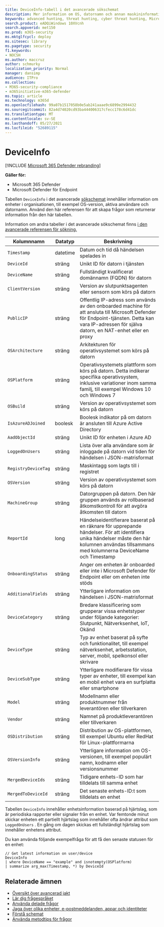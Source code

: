 ```yaml
---
title: DeviceInfo-tabell i det avancerade sökschemat
description: Mer information om OS, datornamn och annan maskininformation i tabellen DeviceInfo i det avancerade sökschemat
keywords: advanced hunting, threat hunting, cyber threat hunting, Microsoft 365 Defender, microsoft 365, m365, search, query, telemetry, schema reference, kusto, table, column, data type, description, machineinfo, DeviceInfo, device, machine, OS, platform, users
search.product: eADQiWindows 10XVcnh
search.appverid: met150
ms.prod: m365-security
ms.mktglfcycl: deploy
ms.sitesec: library
ms.pagetype: security
f1.keywords:
- NOCSH
ms.author: maccruz
author: schmurky
localization_priority: Normal
manager: dansimp
audience: ITPro
ms.collection:
- M365-security-compliance
- m365initiative-m365-defender
ms.topic: article
ms.technology: m365d
ms.openlocfilehash: 99a07b1517058b0e5ab241aaae9c6899e2994432
ms.sourcegitcommit: 82a4d74020cd93ba444006317cfecc178c6d41dc
ms.translationtype: MT
ms.contentlocale: sv-SE
ms.lasthandoff: 05/27/2021
ms.locfileid: "52689115"
---
```

# <a name="deviceinfo"></a>DeviceInfo

[!INCLUDE [Microsoft 365 Defender rebranding](../includes/microsoft-defender.md)]


**Gäller för:**
- Microsoft 365 Defender
- Microsoft Defender för Endpoint



Tabellen `DeviceInfo` i det avancerade [sökschemat](advanced-hunting-overview.md) innehåller information om enheter i organisationen, till exempel OS-version, aktiva användare och datornamn. Använd den här referensen för att skapa frågor som returnerar information från den här tabellen.

Information om andra tabeller i det avancerade sökschemat finns [i den avancerade referensen för sökning.](advanced-hunting-schema-tables.md)

| Kolumnnamn | Datatyp | Beskrivning |
|-------------|-----------|-------------|
| `Timestamp` | datetime | Datum och tid då händelsen spelades in |
| `DeviceId` | sträng | Unikt ID för datorn i tjänsten |
| `DeviceName` | sträng | Fullständigt kvalificerat domännamn (FQDN) för datorn |
| `ClientVersion` | sträng | Version av slutpunktsagenten eller sensorn som körs på datorn |
| `PublicIP` | sträng | Offentlig IP-adress som används av den onboarded machine för att ansluta till Microsoft Defender för Endpoint-tjänsten. Detta kan vara IP-adressen för själva datorn, en NAT-enhet eller en proxy |
| `OSArchitecture` | sträng | Arkitekturen för operativsystemet som körs på datorn |
| `OSPlatform` | sträng | Operativsystemets plattform som körs på datorn. Detta indikerar specifika operativsystem, inklusive variationer inom samma familj, till exempel Windows 10 och Windows 7 |
| `OSBuild` | sträng | Version av operativsystemet som körs på datorn |
| `IsAzureADJoined` | boolesk | Boolesk indikator på om datorn är ansluten till Azure Active Directory |
| `AadObjectId` | sträng | Unikt ID för enheten i Azure AD |
| `LoggedOnUsers` | sträng | Lista över alla användare som är inloggade på datorn vid tiden för händelsen i JSON-matrisformat |
| `RegistryDeviceTag` | sträng | Maskintagg som lagts till i registret |
| `OSVersion` | sträng | Version av operativsystemet som körs på datorn |
| `MachineGroup` | sträng | Datorgruppen på datorn. Den här gruppen används av rollbaserad åtkomstkontroll för att avgöra åtkomsten till datorn |
| `ReportId` | long | Händelseidentifierare baserat på en räknare för upprepande händelser. För att identifiera unika händelser måste den här kolumnen användas tillsammans med kolumnerna DeviceName och Timestamp |
| `OnboardingStatus` | sträng | Anger om enheten är onboarded eller inte i Microsoft Defender för Endpoint eller om enheten inte stöds |
|`AdditionalFields` | sträng | Ytterligare information om händelsen i JSON-matrisformat |
|`DeviceCategory` | sträng | Bredare klassificering som grupperar vissa enhetstyper under följande kategorier: Slutpunkt, Nätverksenhet, IoT, Okänd |
|`DeviceType` | sträng | Typ av enhet baserat på syfte och funktionalitet, till exempel nätverksenhet, arbetsstation, server, mobil, spelkonsol eller skrivare |
|`DeviceSubType` | sträng | Ytterligare modifierare för vissa typer av enheter, till exempel kan en mobil enhet vara en surfplatta eller smartphone |
|`Model` | sträng | Modellnamn eller produktnummer från leverantören eller tillverkaren |
|`Vendor` | sträng | Namnet på produktleverantören eller tillverkaren |
|`OSDistribution` | sträng | Distribution av OS-plattformen, till exempel Ubuntu eller RedHat för Linux-plattformarna |
|`OSVersionInfo` | sträng | Ytterligare information om OS-versionen, till exempel populärt namn, kodnamn eller versionsnummer |
|`MergedDeviceIds` | sträng | Tidigare enhets-ID som har tilldelats till samma enhet |
|`MergedToDeviceId` | sträng | Det senaste enhets-ID:t som tilldelats en enhet |

Tabellen `DeviceInfo` innehåller enhetsinformation baserad på hjärtslag, som är periodiska rapporter eller signaler från en enhet. Var femtonde minut skickar enheten ett partiellt hjärtslag som innehåller ofta ändrar attribut som `LoggedOnUsers` . En gång om dagen skickas ett fullständigt hjärtslag som innehåller enhetens attribut.

Du kan använda följande exempelfråga för att få den senaste statusen för en enhet:

```kusto
// Get latest information on user/device
DeviceInfo
| where DeviceName == "example" and isnotempty(OSPlatform)
| summarize arg_max(Timestamp, *) by DeviceId 
```

## <a name="related-topics"></a>Relaterade ämnen
- [Översikt över avancerad jakt](advanced-hunting-overview.md)
- [Lär dig frågespråket](advanced-hunting-query-language.md)
- [Använda delade frågor](advanced-hunting-shared-queries.md)
- [Jaga över olika enheter, e-postmeddelanden, appar och identiteter](advanced-hunting-query-emails-devices.md)
- [Förstå schemat](advanced-hunting-schema-tables.md)
- [Använda metodtips för frågor](advanced-hunting-best-practices.md)
